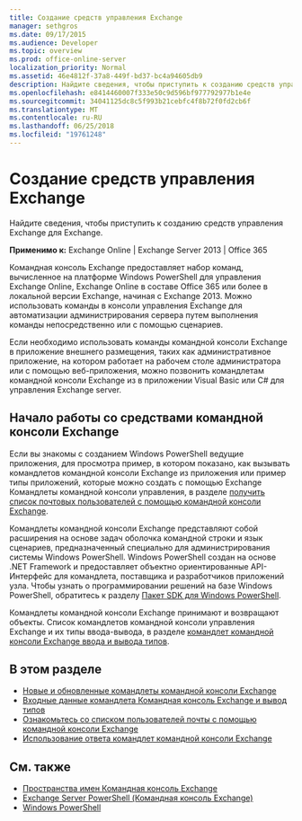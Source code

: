 ```yaml
---
title: Создание средств управления Exchange
manager: sethgros
ms.date: 09/17/2015
ms.audience: Developer
ms.topic: overview
ms.prod: office-online-server
localization_priority: Normal
ms.assetid: 46e4812f-37a8-449f-bd37-bc4a94605db9
description: Найдите сведения, чтобы приступить к созданию средств управления Exchange для Exchange.
ms.openlocfilehash: e8414460007f333e50c9d596bf977792977b1e4e
ms.sourcegitcommit: 34041125dc8c5f993b21cebfc4f8b72f0fd2cb6f
ms.translationtype: MT
ms.contentlocale: ru-RU
ms.lasthandoff: 06/25/2018
ms.locfileid: "19761248"
---
```

# <a name="create-exchange-management-shell-tools"></a>Создание средств управления Exchange

Найдите сведения, чтобы приступить к созданию средств управления Exchange для Exchange.

**Применимо к:** Exchange Online | Exchange Server 2013 | Office 365
  
Командная консоль Exchange предоставляет набор команд, вычисленное на платформе Windows PowerShell для управления Exchange Online, Exchange Online в составе Office 365 или более в локальной версии Exchange, начиная с Exchange 2013. Можно использовать команды в консоли управления Exchange для автоматизации администрирования сервера путем выполнения команды непосредственно или с помощью сценариев.
  
Если необходимо использовать команды командной консоли Exchange в приложение внешнего размещения, таких как административное приложение, на котором работает на рабочем столе администратора или с помощью веб-приложения, можно позвонить командлетам командной консоли Exchange из в приложении Visual Basic или C# для управления Exchange server.
  
## <a name="get-started-with-exchange-management-shell-tools"></a>Начало работы со средствами командной консоли Exchange
<a name="SP15GettingStartedTemplate_WhatDoYouNeed"> </a>

Если вы знакомы с созданием Windows PowerShell ведущие приложения, для просмотра пример, в котором показано, как вызывать командлетов командной консоли Exchange из приложения или пример типы приложений, которые можно создать с помощью Exchange Командлеты командной консоли управления, в разделе [получить список почтовых пользователей с помощью командной консоли Exchange](how-to-get-a-list-of-mail-users-by-using-the-exchange-management-shell.md).
  
Командлеты командной консоли Exchange представляют собой расширения на основе задач оболочка командной строки и язык сценариев, предназначенный специально для администрирования системы Windows PowerShell. Windows PowerShell создан на основе .NET Framework и предоставляет объектно ориентированные API-Интерфейс для командлета, поставщика и разработчиков приложений узла. Чтобы узнать о программировании решений на базе Windows PowerShell, обратитесь к разделу [Пакет SDK для Windows PowerShell](http://msdn.microsoft.com/en-us/library/dd835506%28VS.85%29.aspx).
  
Командлеты командной консоли Exchange принимают и возвращают объекты. Список командлетов командной консоли управления Exchange и их типы ввода-вывода, в разделе [командлет командной консоли Exchange ввода и вывода типов](exchange-management-shell-cmdlet-input-and-output-types.md).
  
## <a name="in-this-section"></a>В этом разделе

- [Новые и обновленные командлеты командной консоли Exchange](new-and-updated-exchange-management-shell-cmdlets.md)  
- [Входные данные командлета Командная консоль Exchange и вывод типов](exchange-management-shell-cmdlet-input-and-output-types.md)
- [Ознакомьтесь со списком пользователей почты с помощью командной консоли Exchange](how-to-get-a-list-of-mail-users-by-using-the-exchange-management-shell.md)
- [Использование ответа командлет командной консоли Exchange](how-to-use-the-exchange-management-shell-cmdlet-response.md)


## <a name="see-also"></a>См. также

- [Пространства имен Командная консоль Exchange](exchange-management-shell-namespaces.md)  
- [Exchange Server PowerShell (Командная консоль Exchange)](https://docs.microsoft.com/en-us/powershell/exchange/exchange-server/exchange-management-shell?view=exchange-ps)  
- [Windows PowerShell](http://msdn.microsoft.com/en-us/library/dd835506%28v=vs.85%29.aspx)
    

